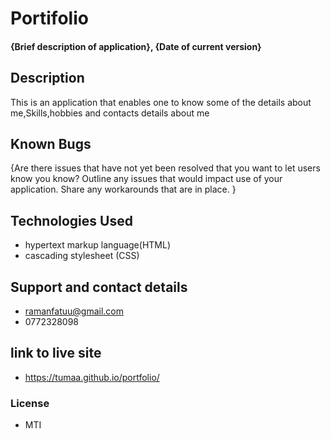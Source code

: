 # Portifolio
#### {Brief description of application}, {Date of current version}
## Description
This is an application that enables one to know some of the details about me,Skills,hobbies and contacts details about me

## Known Bugs
{Are there issues that have not yet been resolved that you want to let users know you know? Outline any issues that would impact use of your application. Share any workarounds that are in place. }
## Technologies Used
+ hypertext markup language(HTML)
+ cascading stylesheet (CSS)

## Support and contact details
+ ramanfatuu@gmail.com
+ 0772328098
## link to live site
+ https://tumaa.github.io/portfolio/
### License
+ MTI

  